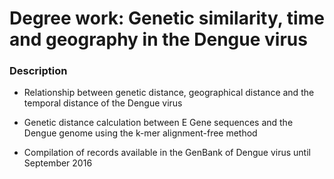 # Degree work: Genetic similarity, time and geography in the Dengue virus #

### Description ###

- Relationship between genetic distance, geographical distance and the
temporal distance of the Dengue virus

- Genetic distance calculation between E Gene sequences and the Dengue
genome using the k-mer alignment-free method

- Compilation of records available in the GenBank of Dengue virus
until September 2016
